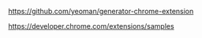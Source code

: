 https://github.com/yeoman/generator-chrome-extension

https://developer.chrome.com/extensions/samples
